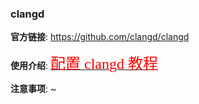 ### clangd

**官方链接**: https://github.com/clangd/clangd

**使用介绍**: 
<a href="https://www.ttlarva.com/master/remote_cpp_development/Clangd.html#clangd"> <font face="STCAIYUN" color=red size=5>配置 clangd 教程</font> </a>

**注意事项**: ~
